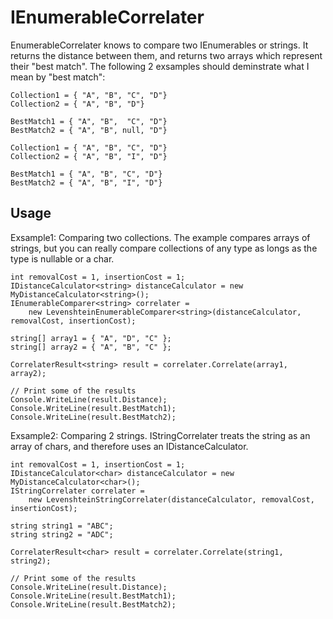 # IEnumerableCorrelater

EnumerableCorrelater knows to compare two IEnumerables or strings. It returns the distance between them, and returns two arrays which represent their "best match".
The following 2 exsamples should deminstrate what I mean by "best match":

```
Collection1 = { "A", "B", "C", "D"}
Collection2 = { "A", "B", "D"}

BestMatch1 = { "A", "B",  "C", "D"}
BestMatch2 = { "A", "B", null, "D"}
```

```
Collection1 = { "A", "B", "C", "D"}
Collection2 = { "A", "B", "I", "D"}

BestMatch1 = { "A", "B", "C", "D"}
BestMatch2 = { "A", "B", "I", "D"}
```

## Usage

Exsample1: Comparing two collections. The example compares arrays of strings, but you can really compare collections of any type as longs as the type is nullable or a char.

```CSharp
int removalCost = 1, insertionCost = 1;
IDistanceCalculator<string> distanceCalculator = new MyDistanceCalculator<string>();
IEnumerableComparer<string> correlater =
    new LevenshteinEnumerableComparer<string>(distanceCalculator, removalCost, insertionCost);

string[] array1 = { "A", "D", "C" };
string[] array2 = { "A", "B", "C" };

CorrelaterResult<string> result = correlater.Correlate(array1, array2);

// Print some of the results
Console.WriteLine(result.Distance);
Console.WriteLine(result.BestMatch1);
Console.WriteLine(result.BestMatch2);
```

Exsample2: Comparing 2 strings. IStringCorrelater treats the string as an array of chars, and therefore uses an IDistanceCalculator<char>.

```CSharp
int removalCost = 1, insertionCost = 1;
IDistanceCalculator<char> distanceCalculator = new MyDistanceCalculator<char>();
IStringCorrelater correlater =
    new LevenshteinStringCorrelater(distanceCalculator, removalCost, insertionCost);

string string1 = "ABC";
string string2 = "ADC";

CorrelaterResult<char> result = correlater.Correlate(string1, string2);

// Print some of the results
Console.WriteLine(result.Distance);
Console.WriteLine(result.BestMatch1);
Console.WriteLine(result.BestMatch2);
```